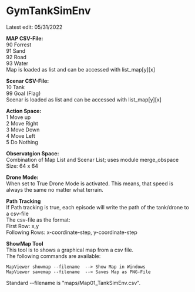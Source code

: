# GymTankSimEnv
Latest edit: 05/31/2022

**MAP CSV-File:**<br>
    90  Forrest<br>
    91  Sand<br>
    92  Road<br>
    93  Water<br>
    Map is loaded as list and can be accessed with list_map[y][x]
    
**Scenar CSV-File:**<br>
    10  Tank<br>
    99  Goal (Flag)<br>
    Scenar is loaded as list and can be accessed with list_map[y][x]
    
**Action Space:**<br>
    1   Move up<br>
    2   Move Right<br>
    3   Move Down<br>
    4   Move Left<br>
    5   Do Nothing
    
**Observatgion Space:**<br>
    Combination of Map List and Scenar List; uses module merge_obspace<br>
    Size: 64 x 64

**Drone Mode:**<br>
    When set to True Drone Mode is activated. This means, that speed is always the same no matter what terrain.

**Path Tracking**<br>
    If Path tracking is true, each episode will write the path of the tank/drone to a csv-file<br>
    The csv-file as the format:<br>
    First Row: x,y<br>
    Following Rows: x-coordinate-step, y-coordinate-step<br>
    
**ShowMap Tool**<br>
	This tool is to shows a graphical map from a csv file.<br>
   The following commands are available:
    
	MapViewer showmap --filename  --> Show Map in Windows
	MapViewer savemap --filename  --> Saves Map as PNG-File

Standard --filename is "maps/Map01_TankSimEnv.csv".